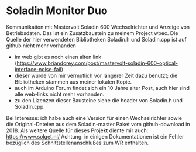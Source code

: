 # Soladin Monitor Duo
Kommunikation mit Mastervolt Soladin 600 Wechselrichter und Anzeige von Betriebsdaten.
Das ist ein Zusatzbaustein zu meinem Project wbec.
Die Quelle der hier verwendeten Bibliotheken Soladin.h und Soladin.cpp ist auf github nicht mehr vorhanden
- im web gibt es noch einen alten link (https://www.briandorey.com/post/mastervolt-soladin-600-optical-interface-noise-fail)
- dieser wurde von mir vermutlich vor längerer Zeit dazu benutzt; die Bibliotheken stammen aus meiner lokalen Kopie.
- auch im Arduino Forum findet sich ein 10 Jahre alter Post, auch hier sind alle web-links nicht mehr vorhanden.
- zu den Lizenzen dieser Bausteine siehe die header von Soladin.h und Soladin.cpp.

Bei Interesse: ich habe auch eine Version für einen Wechselrichter sowie die Original-Dateien aus dem Soladin-master
Paket vom github-download in 2018.
Als weitere Quelle für dieses Projekt diente mir auch: https://www.solget.nl/
Achtung: in einigen Dokumentationen ist ein Fehler bezüglich des Schnittstellenanschlußes zum WR enthalten.
